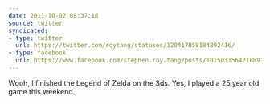 ```yaml
---
date: 2011-10-02 08:37:18
source: twitter
syndicated:
- type: twitter
  url: https://twitter.com/roytang/statuses/120417058184892416/
- type: facebook
  url: https://www.facebook.com/stephen.roy.tang/posts/10150315642188912
---
```


Wooh, I finished the Legend of Zelda on the 3ds. Yes, I played a 25 year old game this weekend.